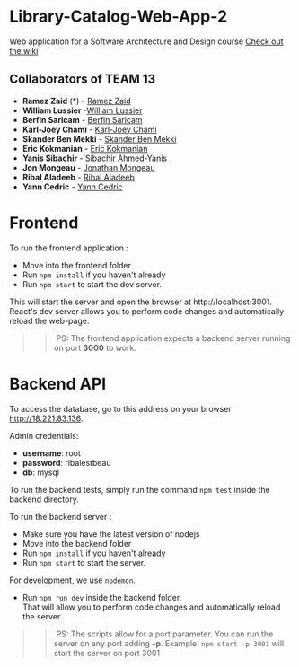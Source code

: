 # Library-Catalog-Web-App-2
Web application for a Software Architecture and Design course
[Check out the wiki](https://github.com/ramzouza/Library-Catalog/wiki)

## Collaborators of TEAM 13

* **Ramez Zaid** (*) - [Ramez Zaid](https://github.com/ramzouza) 
* **William Lussier**  -[William Lussier](https://github.com/lussier115) 
* **Berfin Saricam** - [Berfin Saricam](https://github.com/GitBsrc) 
* **Karl-Joey Chami** - [Karl-Joey Chami](https://github.com/karlchami)
* **Skander Ben Mekki** - [Skander Ben Mekki](https://github.com/skanderbm123)
* **Eric Kokmanian** - [Eric Kokmanian](https://github.com/EricKokmanian)
* **Yanis Sibachir** - [Sibachir Ahmed-Yanis](https://github.com/yanis333)
* **Jon Mongeau** - [Jonathan Mongeau](https://github.com/jonthemango)
* **Ribal Aladeeb**  - [Ribal Aladeeb](https://github.com/ribal-aladeeb)
* **Yann Cedric** - [Yann Cedric](https://github.com/YannCedric)

# Frontend

To run the frontend application : 

* Move into the frontend folder
* Run `npm install` if you haven't already
* Run `npm start` to start the dev server. 

This will start the server and open the browser at http://localhost:3001.  
React's dev server allows you to perform code changes and automatically reload the web-page. 

>> PS: The frontend application expects a backend server running on port **3000** to work.

# Backend API 

To access the database, go to this address on your browser http://18.221.83.136.

Admin credentials: 
* **username**: root
* **password**: ribalestbeau
* **db**: mysql

To run the backend tests, simply run the command `npm test` inside the backend directory.

To run the backend server : 

* Make sure you have the latest version of nodejs
* Move into the backend folder
* Run `npm install` if you haven't already
* Run `npm start` to start the server. 

For development, we use `nodemon`.
* Run `npm run dev` inside the backend folder.  
That will allow you to perform code changes and automatically reload the server. 

>> PS: The scripts allow for a port parameter. You can run the server on any port adding **-p**. Example: `npm start -p 3001` will start the server on port 3001

